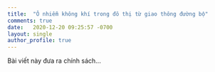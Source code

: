 ```yaml
---
title:  "Ô nhiễm không khí trong đô thị từ giao thông đường bộ"
comments: true
date:   2020-12-20 09:25:57 -0700
layout: single
author_profile: true
---
```


Bài viết này đưa ra chính sách...
